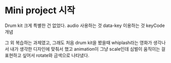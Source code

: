 # Mini project 시작

Drum kit 크게 특별한 건 없었다.
audio 사용하는 것
data-key 이용하는 것
keyCode 개념

그 외 복습하는 과제였고,
그래도 처음 drum kit을 봤을때 whiplash라는 영화가 생각나서
내가 생각한 디자인에 맞춰서 했고
animation이 그냥 scale인데
심벌이 움직이는 걸 표현하고 싶어서 rotate와 금색으로 나타냈다.
